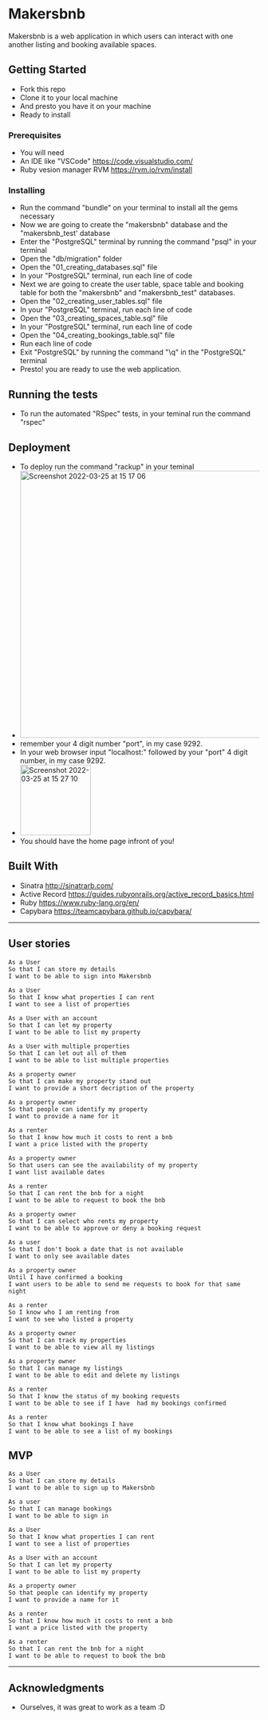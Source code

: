 # Makersbnb

Makersbnb is a web application in which users can interact with one another listing and booking available spaces.

## Getting Started

- Fork this repo
- Clone it to your local machine
- And presto you have it on your machine
- Ready to install

### Prerequisites

- You will need
- An IDE like "VSCode" https://code.visualstudio.com/
- Ruby vesion manager RVM https://rvm.io/rvm/install

### Installing

- Run the command "bundle" on your terminal to install all the gems necessary
- Now we are going to create the "makersbnb" database and the "makersbnb_test' database
- Enter the "PostgreSQL" terminal by running the command "psql" in your terminal
- Open the "db/migration" folder
- Open the "01_creating_databases.sql" file
- In your "PostgreSQL" terminal, run each line of code
- Next we are going to create the user table, space table and booking table for both the "makersbnb" and "makersbnb_test" databases.
- Open the "02_creating_user_tables.sql" file
- In your "PostgreSQL" terminal, run each line of code
- Open the "03_creating_spaces_table.sql" file
- In your "PostgreSQL" terminal, run each line of code
- Open the "04_creating_bookings_table.sql" file
- Run each line of code
- Exit "PostgreSQL" by running the command "\q" in the "PostgreSQL" terminal
- Presto! you are ready to use the web application.

## Running the tests

- To run the automated "RSpec" tests, in your teminal run the command "rspec"

## Deployment

- To deploy run the command "rackup" in your teminal
- <img width="534" alt="Screenshot 2022-03-25 at 15 17 06" src="https://user-images.githubusercontent.com/92959738/160151865-f09a7f1d-b0ca-4040-b39b-70dc6d3d113c.png">
- remember your 4 digit number "port", in my case 9292.
- In your web browser input "localhost:" followed by your "port" 4 digit number, in my case 9292.
- <img width="141" alt="Screenshot 2022-03-25 at 15 27 10" src="https://user-images.githubusercontent.com/92959738/160157116-fd2a9066-03e4-43e4-b12b-3d19c3db4f94.png">
- You should have the home page infront of you!

## Built With

- Sinatra http://sinatrarb.com/
- Active Record https://guides.rubyonrails.org/active_record_basics.html
- Ruby https://www.ruby-lang.org/en/
- Capybara https://teamcapybara.github.io/capybara/

---

## User stories

```
As a User
So that I can store my details
I want to be able to sign into Makersbnb
```

```
As a User
So that I know what properties I can rent
I want to see a list of properties
```

```
As a User with an account
So that I can let my property
I want to be able to list my property
```

```
As a User with multiple properties
So that I can let out all of them
I want to be able to list multiple properties
```

```
As a property owner
So that I can make my property stand out
I want to provide a short decription of the property
```

```
As a property owner
So that people can identify my property
I want to provide a name for it
```

```
As a renter
So that I know how much it costs to rent a bnb
I want a price listed with the property
```

```
As a property owner
So that users can see the availability of my property
I want list available dates
```

```
As a renter
So that I can rent the bnb for a night
I want to be able to request to book the bnb
```

```
As a property owner
So that I can select who rents my property
I want to be able to approve or deny a booking request
```

```
As a user
So that I don't book a date that is not available
I want to only see available dates
```

```
As a property owner
Until I have confirmed a booking
I want users to be able to send me requests to book for that same night
```

```
As a renter
So I know who I am renting from
I want to see who listed a property
```

```
As a property owner
So that I can track my properties
I want to be able to view all my listings
```

```
As a property owner
So that I can manage my listings
I want to be able to edit and delete my listings
```

```
As a renter
So that I know the status of my booking requests
I want to be able to see if I have  had my bookings confirmed
```

```
As a renter
So that I know what bookings I have
I want to be able to see a list of my bookings
```

## MVP

```
As a User
So that I can store my details
I want to be able to sign up to Makersbnb
```

```
As a user
So that I can manage bookings
I want to be able to sign in
```

```
As a User
So that I know what properties I can rent
I want to see a list of properties
```

```
As a User with an account
So that I can let my property
I want to be able to list my property
```

```
As a property owner
So that people can identify my property
I want to provide a name for it
```

```
As a renter
So that I know how much it costs to rent a bnb
I want a price listed with the property
```

```
As a renter
So that I can rent the bnb for a night
I want to be able to request to book the bnb
```

---

## Acknowledgments

- Ourselves, it was great to work as a team :D
